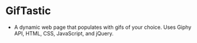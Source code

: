 # GifTastic

- A dynamic web page that populates with gifs of your choice. Uses Giphy API, HTML, CSS, JavaScript, and jQuery.